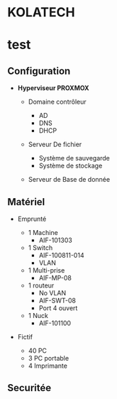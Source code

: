 # **KOLATECH** 
#  **test** 

## Configuration 

* **Hyperviseur PROXMOX**
    * Domaine contrôleur 
        * AD
        * DNS
        * DHCP 

    * Serveur De fichier
        * Système de sauvegarde
        * Système de stockage

    * Serveur de Base de donnée
    
## Matériel 

* Emprunté
    * 1 Machine
        * AIF-101303 
    * 1 Switch 
         * AIF-100811-014
         * VLAN
    * 1 Multi-prise
         * AIF-MP-08
    * 1 routeur
        * No VLAN
        * AIF-SWT-08
        * Port 4 ouvert  
    * 1 Nuck
        * AIF-101100 
        
* Fictif
    * 40 PC 
    * 3 PC portable 
    * 4 Imprimante 

## Securitée



